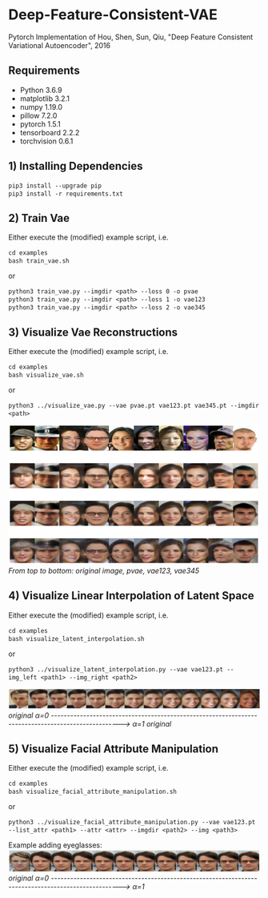 # Deep-Feature-Consistent-VAE
Pytorch Implementation of Hou, Shen, Sun, Qiu, "Deep Feature Consistent Variational Autoencoder", 2016

## Requirements
* Python 3.6.9
* matplotlib 3.2.1
* numpy 1.19.0
* pillow 7.2.0
* pytorch 1.5.1
* tensorboard 2.2.2
* torchvision 0.6.1

## 1) Installing Dependencies
```
pip3 install --upgrade pip
pip3 install -r requirements.txt
```

## 2) Train Vae
Either execute the (modified) example script, i.e.
```
cd examples
bash train_vae.sh
```
or
```
python3 train_vae.py --imgdir <path> --loss 0 -o pvae
python3 train_vae.py --imgdir <path> --loss 1 -o vae123
python3 train_vae.py --imgdir <path> --loss 2 -o vae345
```

## 3) Visualize Vae Reconstructions
Either execute the (modified) example script, i.e.
```
cd examples
bash visualize_vae.sh
```
or
```
python3 ../visualize_vae.py --vae pvae.pt vae123.pt vae345.pt --imgdir <path>
```

![reconstruction](plots/reconstruction.png)
*From top to bottom: original image, pvae, vae123, vae345*

## 4) Visualize Linear Interpolation of Latent Space
Either execute the (modified) example script, i.e.
```
cd examples
bash visualize_latent_interpolation.sh
```
or
```
python3 ../visualize_latent_interpolation.py --vae vae123.pt --img_left <path1> --img_right <path2>
```

![linear interpolation](plots/linear_interpolation.png)
*original α=0 ---------------------------------------------------------------------------------------------------> α=1 original*

## 5) Visualize Facial Attribute Manipulation
Either execute the (modified) example script, i.e.
```
cd examples
bash visualize_facial_attribute_manipulation.sh
```
or
```
python3 ../visualize_facial_attribute_manipulation.py --vae vae123.pt --list_attr <path1> --attr <attr> --imgdir <path2> --img <path3>
```
Example adding eyeglasses:
![facial attribute manipulation](plots/facial_attribute_manipulation.png)
*original α=0 ---------------------------------------------------------------------------------------------------> α=1*
